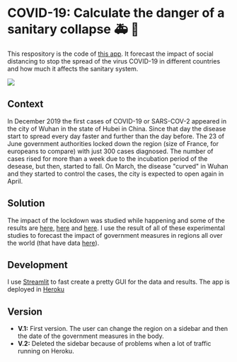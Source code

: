 # COVID-19: Calculate the danger of a sanitary collapse :ambulance: :hospital:
This respository is the code of [this app](https://covid-forecasting.herokuapp.com/). It forecast the impact of social distancing to stop the spread of the virus COVID-19 in different countries and how much it affects the sanitary system.

![](gif-covid.gif)

## Context
In December 2019 the first cases of COVID-19 or SARS-COV-2 appeared in the city of Wuhan in the state of Hubei in China. Since that day the disease start to spread every day faster and further than the day before. The 23 of June government authorities locked down the region (size of France, for europeans to compare) with just 300 cases diagnosed. The number of cases rised for more than a week due to the incubation period of the desease, but then, started to fall. On March, the disease "curved" in Wuhan and they started to control the cases, the city is expected to open again in April.

## Solution
The impact of the lockdown was studied while happening and some of the results are [here](https://jamanetwork.com/journals/jama/fullarticle/2762130), [here](https://www.nature.com/articles/s41421-020-0148-0) and [here](https://github.com/midas-network/COVID-19). I use the result of all of these experimental studies to forecast the impact of government measures in regions all over the world (that have data [here](https://github.com/CSSEGISandData/COVID-19)).

## Development
I use [Streamlit](https://www.streamlit.io/) to fast create a pretty GUI for the data and results. The app is deployed in [Heroku](https://www.heroku.com/)

## Version
- **V.1:** First version. The user can change the region on a sidebar and then the date of the government measures in the body.
- **V.2:** Deleted the sidebar because of problems when a lot of traffic running on Heroku.
